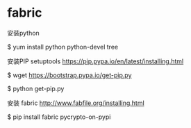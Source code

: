 fabric
======
安装python

$ yum install python python-devel   tree

安装PIP setuptools https://pip.pypa.io/en/latest/installing.html

$ wget https://bootstrap.pypa.io/get-pip.py

$ python get-pip.py

安装 fabric http://www.fabfile.org/installing.html

$ pip install fabric pycrypto-on-pypi
